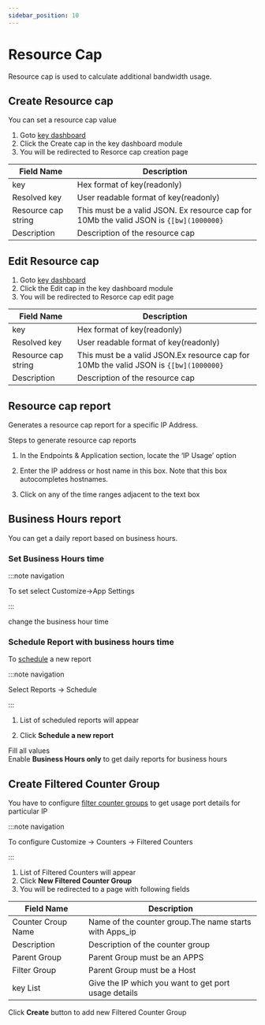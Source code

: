 ```yaml
---
sidebar_position: 10
---
```


# Resource Cap

Resource cap is used to calculate additional bandwidth usage.

## Create Resource cap

You can set a resource cap value

1. Goto [key dashboard](/docs/ug/ui/dashboards.html#key_dashboard)
2. Click the Create cap in the key dashboard module
3. You will be redirected to Resorce cap creation page

| Field Name          | Description                                                                            |
| ------------------- | -------------------------------------------------------------------------------------- |
| key                 | Hex format of key(readonly)                                                            |
| Resolved key        | User readable format of key(readonly)                                                  |
| Resource cap string | This must be a valid JSON. Ex resource cap for 10Mb the valid JSON is `{[bw](1000000}` |
| Description         | Description of the resource cap                                                        |

## Edit Resource cap

1. Goto [key dashboard](/docs/ug/ui/dashboards.html#key_dashboard)
2. Click the Edit cap in the key dashboard module
3. You will be redirected to Resorce cap edit page

| Field Name          | Description                                                                          |
| ------------------- | ------------------------------------------------------------------------------------ |
| key                 | Hex format of key(readonly)                                                          |
| Resolved key        | User readable format of key(readonly)                                                |
| Resource cap string | This must be a valid JSON.Ex resource cap for 10Mb the valid JSON is `{[bw](1000000}` |
| Description         | Description of the resource cap                                                      |

## Resource cap report

Generates a resource cap report for a specific IP Address.

Steps to generate resource cap reports  

1. In the Endpoints & Application section, locate the ‘IP Usage’
   option  

2. Enter the IP address or host name in this box. Note that this box
   autocompletes hostnames.  

3. Click on any of the time ranges adjacent to the text box

## Business Hours report

You can get a daily report based on business hours.

### Set Business Hours time

:::note navigation

To set select Customize-\>App Settings

:::

change the business hour time

### Schedule Report with business hours time

To [schedule](/docs/ug/reports/schedreports.html) a new report

:::note navigation

Select Reports -\> Schedule

:::

1. List of scheduled reports will appear  

2. Click **Schedule a new report**

Fill all values  
Enable **Business Hours only** to get daily reports for business hours

## Create Filtered Counter Group

You have to configure [filter counter
groups](/docs/ug/cg/custom.html#filtered_counter_groups) to get usage
port details for particular IP

:::note navigation

To configure Customize -\> Counters -\> Filtered Counters

:::

1. List of Filtered Counters will appear
2. Click **New Filtered Counter Group**
3. You will be redirected to a page with following fields

| Field Name         | Description                                            |
| ------------------ | ------------------------------------------------------ |
| Counter Croup Name | Name of the counter group.The name starts with Apps_ip |
| Description        | Description of the counter group                       |
| Parent Group       | Parent Group must be an APPS                           |
| Filter Group       | Parent Group must be a Host                            |
| key List           | Give the IP which you want to get port usage details   |

Click **Create** button to add new Filtered Counter Group
